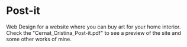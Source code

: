 # Post-it
Web Design for a website where you can buy art for your home interior. <br />
Check the "Cernat_Cristina_Post-it.pdf" to see a preview of the site and some other works of mine.
